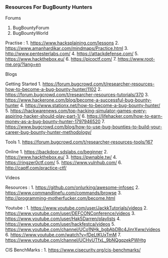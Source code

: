 ### Resources For BugBounty Hunters

Forums

1. BugBountyForum
2. BugBountyWorld


Practise :
	1. https://www.hacksplaining.com/lessons
	2. https://www.amanhardikar.com/mindmaps/Practice.html
	3. http://www.pentesterlabs.com/
	4. https://attackdefense.com/
	5. https://www.hackthebox.eu/
	6. https://picoctf.com/
	7. https://www.root-me.org/?lang=en  


Blogs

Getting Started
	1. https://forum.bugcrowd.com/t/researcher-resources-how-to-become-a-bug-bounty-hunter/1102
	2. https://forum.bugcrowd.com/t/researcher-resources-tutorials/370
	3. https://www.hackerone.com/blog/become-a-successful-bug-bounty-hunter
	4. https://www.stationx.net/how-to-become-a-bug-bounty-hunter/
	5. https://hackwarenews.com/top-hacking-simulator-games-every-aspiring-hacker-should-play-part-1/
	6. https://lifehacker.com/how-to-earn-money-as-a-bug-bounty-hunter-1797946520
	7. https://www.bugcrowd.com/blog/how-to-use-bug-bounties-to-build-your-career-bug-bounty-hunter-methodology/


Tools 
	1. https://forum.bugcrowd.com/t/researcher-resources-tools/167

Online
    1. https://backdoor.sdslabs.co/beginner
    2. https://www.hackthebox.eu/
    3. https://pwnable.tw/
    4. https://ringzer0ctf.com/
    5. https://www.vulnhub.com/
    6. http://captf.com/practice-ctf/




Videos

Resources :
	1. https://github.com/onlurking/awesome-infosec
	2. https://www.commandlinefu.com/commands/browse
	3. http://programming-motherfucker.com/become.html

Youtube :
	1. https://www.youtube.com/user/JackkTutorials/videos
	2. https://www.youtube.com/user/DEFCONConference/videos
	3. https://www.youtube.com/user/Hak5Darren/playlists
    4. https://www.youtube.com/user/hackfestca/videos
    5. https://www.youtube.com/channel/UCo1NHk_bgbAbDBc4JinrXww/videos
    6. https://www.youtube.com/watch?v=fDeLtKUxTmM
    7. https://www.youtube.com/channel/UCHvUTfxL_9bNQgqzekPWHtg



CIS BenchMarks :
	1. https://www.cisecurity.org/cis-benchmarks/